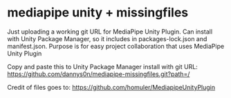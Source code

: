 # mediapipe unity + missingfiles

Just uploading a working git URL for MediaPipe Unity Plugin.
Can install with Unity Package Manager, so it includes in packages-lock.json and manifest.json.
Purpose is for easy project collaboration that uses MediaPipe Unity Plugin

Copy and paste this to Unity Package Manager install with git URL:
https://github.com/dannys0n/mediapipe-missingfiles.git?path=/

Credit of files goes to:
https://github.com/homuler/MediapipeUnityPlugin
